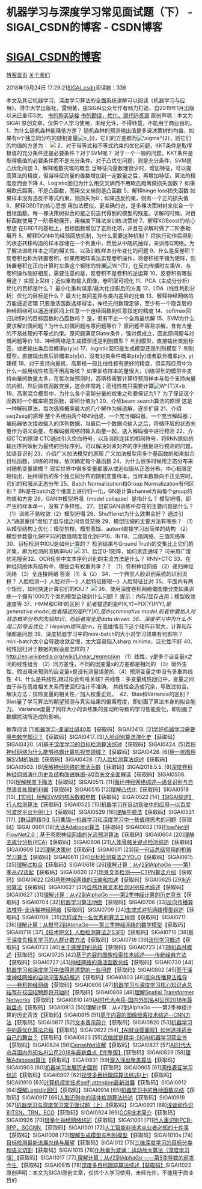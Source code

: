 
# 机器学习与深度学习常见面试题（下） - SIGAI_CSDN的博客 - CSDN博客
# [SIGAI_CSDN的博客](https://blog.csdn.net/sigai_csdn)


[博客首页](https://blog.csdn.net/SIGAI_CSDN)
[关于我们](https://me.csdn.net/SIGAI_CSDN)

2018年10月24日 17:29:21[SIGAI_csdn](https://me.csdn.net/SIGAI_CSDN)阅读数：336


本文及其它机器学习、深度学习算法的全面系统讲解可以阅读《机器学习与应用》，清华大学出版社，雷明著，由SIGAI公众号作者倾力打造，自2019年1月出版以来已重印3次。
[书的购买链接](https://link.zhihu.com/?target=https%3A//item.jd.com/12504554.html)
[书的勘误，优化，源代码资源](https://link.zhihu.com/?target=http%3A//www.tensorinfinity.com/paper_78.html)
原创声明：本文为SIGAI 原创文章，仅供个人学习使用，未经允许，不得转载，不能用于商业目的。
1、为什么随机森林能降低方差？
随机森林的预测输出值是多课决策树的均值，如果有n个独立同分布的随机变量![x_{i}](https://www.zhihu.com/equation?tex=x_%7Bi%7D)，它们的方差都为![\sigma^{2}](https://www.zhihu.com/equation?tex=%5Csigma%5E%7B2%7D)，则它们的均值的方差为：
![](https://img-blog.csdn.net/20181024172739687?watermark/2/text/aHR0cHM6Ly9ibG9nLmNzZG4ubmV0L1NJR0FJX0NTRE4=/font/5a6L5L2T/fontsize/400/fill/I0JBQkFCMA==/dissolve/70)
2、对于带等式和不等式约束的优化问题，KKT条件是取得极值的充分条件还是必要条件？对于SVM呢？
对于一个一般的问题，KKT条件是取得极值的必要条件而不是充分条件。对于凸优化问题，则是充分条件，SVM是凸优化问题
3、解释维数灾难的概念
当特征向量数理很少时，增加特征，可以提高算法的精度，但当特征向量的维数增加到一定数量之后，再增加特征，算法的精度反而会下降
4、Logistic回归为什么用交叉熵而不用欧氏距离做损失函数？
如果用欧氏距离，不是凸函数，而用交叉熵则是凸函数
5、解释hinge loss损失函数
如果样本没有违反不等式约束，则损失为0；如果违反约束，则有一个正的损失值
6、解释GBDT的核心思想
用加法模拟，更准确的说，是多棵决策树树来拟合一个目标函数。每一棵决策树拟合的是之前迭代得到的模型的残差。求解的时候，对目标函数使用了一阶泰勒展开，用梯度下降法来训练决策树
7、解释XGBoost的核心思想
在GBDT的基础上，目标函数增加了正则化项，并且在求解时做了二阶泰勒展开
8、解释DQN中的经验回放机制，为什么需要这种机制？
将执行动作后得到的状态转移构造的样本存储在一个列表中，然后从中随机抽样，来训练Q网络。为了解决训练样本之间的相关性，以及训练样本分布变化的问题
9、什么是反卷积？
反卷积也称为转置卷积，如果用矩阵乘法实现卷积操作，将卷积核平铺为矩阵，则转置卷积在正向计算时左乘这个矩阵的转置![W^{T}](https://www.zhihu.com/equation?tex=W%5E%7BT%7D)，在反向传播时左乘W，与卷积操作刚好相反，需要注意的是，反卷积不是卷积的逆运算
10、反卷积有哪些用途？
实现上采样；近似重构输入图像，卷积层可视化
11、PCA（主成分分析）优化的目标是什么？
最小化重构误差/最大化投影后的方差
12、LDA（线性判别分析）优化的目标是什么？
最大化类间差异与类内差异的比值
13、解释神经网络的万能逼近定理
只要激活函数选择得当，神经元的数理足够，至少有一个隐含层的神经网络可以逼近闭区间上任意一个连续函数到任意指定的精度
14、softmax回归训练时的目标函数时凸函数吗？
是，但有不止一个全局最优解
15、SVM为什么要求解对偶问题？为什么对偶问题与原问题等价？
原问题不容易求解，含有大量的不易处理的不等式约束。原问题满足Slater条件，强对偶成立，因此原问题与对偶问题等价
16、神经网络是生成模型还是判别模型？
判别模型，直接输出类别标签，或者输出类后验概率p(y|x)
17、logistic回归是生成模型还是判别模型？
判别模型，直接输出类后验概率p(y|x)，没有对类条件概率p(x|y)或者联合概率p(x, y)建模
18、对于支持向量机，高斯核一般比线性核有更好的精度，但实际应用中为什么一般用线性核而不用高斯核？
如果训练样本的量很大，训练得到的模型中支持向量的数量太多，在每次做预测时，高斯核需要计算待预测样本与每个支持向量的内积，然后做核函数变换，这会非常耗；而线性核只需要计算![W^{T}X+b](https://www.zhihu.com/equation?tex=W%5E%7BT%7DX%2Bb)
19、高斯混合模型中，为什么各个高斯分量的权重之和要保证为1？
为了保证这个函数时一个概率密度函数，即积分值为1
20、介绍beam search算法的原理
这是一种解码算法，每次选择概率最大的几个解作为候选解，逐步扩展
21、介绍seq2seq的原理
整个系统由两个RNN组成，一个充当编码器，一个充当解码器；编码器依次接收输入的序列数据，当最后一个数据点输入之后，将循环层的状态向量作为语义向量，与解码器网络的输入向量一起，送入解码器中进行预测
22、介绍CTC的原理
CTC通过引入空白符号，以及消除连续的相同符号，将RNN原始的输出序列映射为最终的目标序列。可以解决对未对齐的序列数据进行预测的问题，如语音识别
23、介绍广义加法模型的原理
广义加法模型用多个基函数的和来拟合目标函数，训练的时候，依次确定每个基函数
24、为什么很多时候用正态分布来对随机变量建模？
现实世界中很多变量都服从或近似服从正态分布。中心极限定理指出，抽样得到的多个独立同分布的随机变量样本，当样本数趋向于正无穷时，它们的和服从正态分布
25、Batch Normalization和Group Normalization有何区别？
BN是在batch这个维度上进行归一化，GN是计算channel方向每个group的均值和方差
26、GAN中模型坍塌（model collapse）是指什么？
模型坍塌，即产生的样本单一，没有了多样性。
27、目前GAN训练中存在的主要问题是什么？
（1）训练不易收敛（2）模型坍塌
28、Shufflenet为什么效果会好？
通过引入“通道重排”增加了组与组之间信息交换
29、模型压缩的主要方法有哪些？
（1）从模型结构上优化：模型剪枝、模型蒸馏、automl直接学习出简单的结构
（2）模型参数量化将FP32的数值精度量化到FP16、INT8、二值网络、三值网络等
​
30、目标检测中IOU是如何计算的？
检测结果与Ground Truth的交集比上它们的并集，即为检测的准确率IoU
![](https://img-blog.csdn.net/20181024172821785?watermark/2/text/aHR0cHM6Ly9ibG9nLmNzZG4ubmV0L1NJR0FJX0NTRE4=/font/5a6L5L2T/fontsize/400/fill/I0JBQkFCMA==/dissolve/70)
31、给定0-1矩阵，如何求连通域？
可采用广度优先搜索
​32、OCR任务中文本序列识别的主流方法是什么？
RNN+CTC
33、在神经网络体系结构中，哪些会有权重共享？？
（1）卷积神经网络
（2）递归神经网络
（3）全连接网络
答案（1）&（2）
34、一个典型人脸识别系统的识别流程？
人脸检测--》人脸对齐--》人脸特征提取--》人脸特征比对
35、平面内有两个矩形，如何快速计算它们的IOU？
![](https://img-blog.csdn.net/20181024172844570?watermark/2/text/aHR0cHM6Ly9ibG9nLmNzZG4ubmV0L1NJR0FJX0NTRE4=/font/5a6L5L2T/fontsize/400/fill/I0JBQkFCMA==/dissolve/70)
36、使用深度卷积网络做图像分类如果训练一个拥有1000万个类的模型会碰到什么问题？
提示：内存/显存占用；模型收敛速度等
37、HMM和CRF的区别？
前者描述的是P(X,Y)=P(X|Y)*P(Y),是generative model;后者描述的是P(Y|X),是discriminative model.前者你要加入对状态概率分布的先验知识，而后者完全是data driven.
38、深度学习中为什么不用二阶导去优化？
Hessian矩阵是n*n，在高维情况下这个矩阵非常大，计算和存储都是问题
39、深度机器学习中的mini-batch的大小对学习效果有何影响？
mini-batch太小会导致收敛变慢，太大容易陷入sharp minima，泛化性不好
​
40、线性回归对于数据的假设是怎样的？
http://en.wikipedia.org/wiki/Linear_regression
（1）线性，y是多个自变量x之间的线性组合
（2）同方差性，不同的因变量x的方差都是相同的
（3）弱外生性，假设用来预测的自变量x是没有测量误差的
（4）预测变量之中没有多重共线性
​
41、什么是共线性,跟过拟合有啥关联?
共线性：多变量线性回归中，变量之间由于存在高度相关关系而使回归估计不准确。
共线性会造成冗余，导致过拟合。
解决方法：排除变量的相关性／加入权重正则。
​
42、Bias和Variance的区别？
Bias量了学习算法的期望预测与真实结果的偏离程度，即刻画了算法本身的拟合能力。
Variance度量了同样大小的训练集的变动所导致的学习性能变化，即刻画了数据扰动所造成的影响。

推荐阅读
[1][机器学习-波澜壮阔40年](https://link.zhihu.com/?target=https%3A//mp.weixin.qq.com/s%3F__biz%3DMzU4MjQ3MDkwNA%3D%3D%26mid%3D2247483705%26idx%3D1%26sn%3Dc6e7c4a2e14a2469308b41eb60f155ac%26chksm%3Dfdb69caecac115b8712653600e526e99a3f6976fdaa2f6b6a09388fa6f9677ccb57b40c40ae3%26token%3D1065243837%26lang%3Dzh_CN%23rd)【获取码】SIGAI0413.
[2][学好机器学习需要哪些数学知识？](https://link.zhihu.com/?target=https%3A//mp.weixin.qq.com/s%3F__biz%3DMzU4MjQ3MDkwNA%3D%3D%26mid%3D2247483713%26idx%3D1%26sn%3D1e7c81381d16806ac73e15691fe17aec%26chksm%3Dfdb69cd6cac115c05f1f90b0407e3f8ae9be8719e454f908074ac0d079885b5c134e2d60fd64%26token%3D1065243837%26lang%3Dzh_CN%23rd)【获取码】SIGAI0417.
[3][人脸识别算法演化史](https://link.zhihu.com/?target=https%3A//mp.weixin.qq.com/s%3F__biz%3DMzU4MjQ3MDkwNA%3D%3D%26mid%3D2247483726%26idx%3D1%26sn%3D9fef4cc1766ea4258749f8d40cc71a6e%26chksm%3Dfdb69cd9cac115cf4eba16081780c3b64c75e1e55a40bf2782783d5c28f00c6f143426e6f0aa%26token%3D1065243837%26lang%3Dzh_CN%23rd)【获取码】SIGAI0420.
[4][基于深度学习的目标检测算法综述](https://link.zhihu.com/?target=https%3A//mp.weixin.qq.com/s%3F__biz%3DMzU4MjQ3MDkwNA%3D%3D%26mid%3D2247483731%26idx%3D1%26sn%3D237c52bc9ddfe65779b73ef8b5507f3c%26chksm%3Dfdb69cc4cac115d2ca505e0deb975960a792a0106a5314ffe3052f8e02a75c9fef458fd3aca2%26token%3D1065243837%26lang%3Dzh_CN%23rd)【获取码】SIGAI0424.
[5][卷积神经网络为什么能够称霸计算机视觉领域？](https://link.zhihu.com/?target=https%3A//mp.weixin.qq.com/s%3F__biz%3DMzU4MjQ3MDkwNA%3D%3D%26mid%3D2247483816%26idx%3D1%26sn%3Dfc52765b012771d4736c9be4109f910e%26chksm%3Dfdb69c3fcac115290020c3dd0d677d987086a031c1bde3429339bb3b5bbc0aa154e76325c225%26token%3D1065243837%26lang%3Dzh_CN%23rd)【获取码】SIGAI0426.
[6][用一张图理解SVM的脉络](https://link.zhihu.com/?target=https%3A//mp.weixin.qq.com/s%3F__biz%3DMzU4MjQ3MDkwNA%3D%3D%26mid%3D2247483937%26idx%3D1%26sn%3D84a5acf12e96727b13fd7d456c414c12%26chksm%3Dfdb69fb6cac116a02dc68d948958ee731a4ae2b6c3d81196822b665224d9dab21d0f2fccb329%26token%3D1065243837%26lang%3Dzh_CN%23rd)【获取码】SIGAI0428.
[7][人脸检测算法综述](https://link.zhihu.com/?target=https%3A//mp.weixin.qq.com/s%3F__biz%3DMzU4MjQ3MDkwNA%3D%3D%26mid%3D2247483950%26idx%3D1%26sn%3Da3a5b7907b2552c233f654a529931776%26chksm%3Dfdb69fb9cac116af5dd237cf987e56d12b0d2e54c5c565aab752f3e366c0c45bfefa76f5ed16%26token%3D1065243837%26lang%3Dzh_CN%23rd)【获取码】SIGAI0503.
[8][理解神经网络的激活函数](https://link.zhihu.com/?target=https%3A//mp.weixin.qq.com/s%3F__biz%3DMzU4MjQ3MDkwNA%3D%3D%26mid%3D2247483977%26idx%3D1%26sn%3D401b211bf72bc70f733d6ac90f7352cc%26chksm%3Dfdb69fdecac116c81aad9e5adae42142d67f50258106f501af07dc651d2c1473c52fad8678c3%26token%3D1065243837%26lang%3Dzh_CN%23rd)【获取码】SIGAI2018.5.5.
[9][深度卷积神经网络演化历史及结构改进脉络-40页长文全面解读](https://link.zhihu.com/?target=https%3A//mp.weixin.qq.com/s%3F__biz%3DMzU4MjQ3MDkwNA%3D%3D%26mid%3D2247484037%26idx%3D1%26sn%3D13ad0d521b6a3578ff031e14950b41f4%26chksm%3Dfdb69f12cac11604a42ccb37913c56001a11c65a8d1125c4a9aeba1aed570a751cb400d276b6%26token%3D1065243837%26lang%3Dzh_CN%23rd)【获取码】SIGAI0508.
[10][理解梯度下降法](https://link.zhihu.com/?target=https%3A//mp.weixin.qq.com/s%3F__biz%3DMzU4MjQ3MDkwNA%3D%3D%26mid%3D2247484111%26idx%3D1%26sn%3D4ed4480e849298a0aff828611e18f1a8%26chksm%3Dfdb69f58cac1164e844726bd429862eb7b38d22509eb4d1826eb851036460cb7ca5a8de7b9bb%26token%3D1065243837%26lang%3Dzh_CN%23rd)【获取码】SIGAI0511.
[11][循环神经网络综述—语音识别与自然语言处理的利器](https://link.zhihu.com/?target=https%3A//mp.weixin.qq.com/s%3F__biz%3DMzU4MjQ3MDkwNA%3D%3D%26mid%3D2247484310%26idx%3D1%26sn%3D0fc55a2784a894100a1ae64d7dbfa23d%26chksm%3Dfdb69e01cac1171758cb021fc8779952e55de41032a66ee5417bd3e826bf703247e243654bd0%26token%3D1065243837%26lang%3Dzh_CN%23rd)【获取码】SIGAI0515
[12][理解凸优化](https://link.zhihu.com/?target=https%3A//mp.weixin.qq.com/s%3F__biz%3DMzU4MjQ3MDkwNA%3D%3D%26mid%3D2247484439%26idx%3D1%26sn%3D4fa8c71ae9cb777d6e97ebd0dd8672e7%26chksm%3Dfdb69980cac110960e08c63061e0719a8dc7945606eeef460404dc2eb21b4f5bdb434fb56f92%26token%3D1065243837%26lang%3Dzh_CN%23rd)【获取码】SIGAI0518
[13][【实验】理解SVM的核函数和参数](https://link.zhihu.com/?target=https%3A//mp.weixin.qq.com/s%3F__biz%3DMzU4MjQ3MDkwNA%3D%3D%26mid%3D2247484495%26idx%3D1%26sn%3D4f3a6ce21cdd1a048e402ed05c9ead91%26chksm%3Dfdb699d8cac110ce53f4fc5e417e107f839059cb76d3cbf640c6f56620f90f8fb4e7f6ee02f9%26token%3D1065243837%26lang%3Dzh_CN%23rd)【获取码】SIGAI0522
[14][【SIGAI综述】行人检测算法](https://link.zhihu.com/?target=https%3A//mp.weixin.qq.com/s%3F__biz%3DMzU4MjQ3MDkwNA%3D%3D%26mid%3D2247484523%26idx%3D1%26sn%3Dddaa70c4b92f6005d9bbd6b3a3fe4571%26chksm%3Dfdb699fccac110ea14e6adeb873a00d6ee86dd4145ddf8e90c9b878b908ac7b7655cfa51dab6%26token%3D1065243837%26lang%3Dzh_CN%23rd)【获取码】SIGAI0525
[15][机器学习在自动驾驶中的应用—以百度阿波罗平台为例(上)](https://link.zhihu.com/?target=https%3A//mp.weixin.qq.com/s%3F__biz%3DMzU4MjQ3MDkwNA%3D%3D%26mid%3D2247484540%26idx%3D1%26sn%3D733332042c31e1e18ad800f7f527893b%26chksm%3Dfdb699ebcac110fd6607c1c99bc7ebed1594a8d00bc454b63d7f518191bd72274f7e61ca5187%26token%3D1065243837%26lang%3Dzh_CN%23rd)【获取码】SIGAI0529
[16][理解牛顿法](https://link.zhihu.com/?target=https%3A//mp.weixin.qq.com/s%3F__biz%3DMzU4MjQ3MDkwNA%3D%3D%26mid%3D2247484651%26idx%3D1%26sn%3Da0e4ca5edb868fe3eae9101b71dd7103%26chksm%3Dfdb6997ccac1106a61f51fe9f8fd532045cc5d13f6c75c2cbbf1a7c94c58bcdf5f2a6661facd%26token%3D1065243837%26lang%3Dzh_CN%23rd)【获取码】SIGAI0531
[17][【群话题精华】5月集锦—机器学习和深度学习中一些值得思考的问题](https://link.zhihu.com/?target=https%3A//mp.weixin.qq.com/s%3F__biz%3DMzU4MjQ3MDkwNA%3D%3D%26mid%3D2247484658%26idx%3D1%26sn%3Df5c9f92c272c75883bf8e6f532559f11%26chksm%3Dfdb69965cac11073f49048caef5d7b9129614090a363d9ef7f3d1b9bc59948d2217d2bca7b7b%26token%3D1065243837%26lang%3Dzh_CN%23rd)【获取码】SIGAI 0601
[18][大话Adaboost算法](https://link.zhihu.com/?target=https%3A//mp.weixin.qq.com/s%3F__biz%3DMzU4MjQ3MDkwNA%3D%3D%26mid%3D2247484692%26idx%3D1%26sn%3D9b389aa65208c778dddf17c601afbee1%26chksm%3Dfdb69883cac1119593934734e94c3b71aa68de67bda8a946c1f9f9e1209c3b6f0bf18fed99b8%26token%3D1065243837%26lang%3Dzh_CN%23rd)【获取码】SIGAI0602
[19][FlowNet到FlowNet2.0：基于卷积神经网络的光流预测算法](https://link.zhihu.com/?target=https%3A//mp.weixin.qq.com/s%3F__biz%3DMzU4MjQ3MDkwNA%3D%3D%26mid%3D2247484711%26idx%3D1%26sn%3Dbb7644e101b5924f54d6800b952dc3aa%26chksm%3Dfdb698b0cac111a6605f5b9b6f0478bf21a8527cfad2342dbaaf624b4e9dcc43c0d85ae06deb%26token%3D1065243837%26lang%3Dzh_CN%23rd)【获取码】SIGAI0604
[20][理解主成分分析(PCA)](https://link.zhihu.com/?target=https%3A//mp.weixin.qq.com/s%3F__biz%3DMzU4MjQ3MDkwNA%3D%3D%26mid%3D2247484754%26idx%3D1%26sn%3Db2c0d6798f44e13956bb42373e51d18c%26chksm%3Dfdb698c5cac111d3e3dca24c50aafbfb61e5b05c5df5b603067bb7edec8db049370b73046b24%26token%3D1065243837%26lang%3Dzh_CN%23rd)【获取码】SIGAI0606
[21][人体骨骼关键点检测综述](https://link.zhihu.com/?target=https%3A//mp.weixin.qq.com/s%3F__biz%3DMzU4MjQ3MDkwNA%3D%3D%26mid%3D2247484784%26idx%3D1%26sn%3Dceafb54203f4e930ae457ad392b9f89c%26chksm%3Dfdb698e7cac111f13d8229d7dcc00b4a7305d66de3da1bd41e7ecc1d29bfa7be520d205c53e9%26token%3D1065243837%26lang%3Dzh_CN%23rd)【获取码】SIGAI0608
[22][理解决策树](https://link.zhihu.com/?target=https%3A//mp.weixin.qq.com/s%3F__biz%3DMzU4MjQ3MDkwNA%3D%3D%26mid%3D2247484827%26idx%3D1%26sn%3D043d7d0159baaddfbf92ed78ee5b1124%26chksm%3Dfdb6980ccac1111a9faeae7f517fee46a1dfab19612f76ccfe5417487b3f090ab8fc702d18b8%26token%3D1065243837%26lang%3Dzh_CN%23rd)【获取码】SIGAI0611
[23][用一句话总结常用的机器学习算法](https://link.zhihu.com/?target=https%3A//mp.weixin.qq.com/s%3F__biz%3DMzU4MjQ3MDkwNA%3D%3D%26mid%3D2247484859%26idx%3D1%26sn%3D2c4db22fb538953a62a90983e3e1f99d%26chksm%3Dfdb6982ccac1113a82e92be325bb07a947d54090274654375f3b50e11e1abd809fb7358bde16%26token%3D1065243837%26lang%3Dzh_CN%23rd)【获取码】SIGAI0611
[24][目标检测算法之YOLO](https://link.zhihu.com/?target=https%3A//mp.weixin.qq.com/s%3F__biz%3DMzU4MjQ3MDkwNA%3D%3D%26mid%3D2247484909%26idx%3D1%26sn%3Dc02ee17e5175230ed39ad63e73249f5c%26chksm%3Dfdb6987acac1116c0108ec28424baf4ea16ca11d2b13f20d4a825d7b2b82fb8765720ebd1063%26token%3D1065243837%26lang%3Dzh_CN%23rd)【获取码】SIGAI0615
[25][理解过拟合](https://link.zhihu.com/?target=https%3A//mp.weixin.qq.com/s%3F__biz%3DMzU4MjQ3MDkwNA%3D%3D%26mid%3D2247484954%26idx%3D1%26sn%3Dc28b7f07c22466e91b1ef90e9dbe3ad1%26chksm%3Dfdb69b8dcac1129bc6e78fca1d550e2b18238ad1c240c73b280d4e529f9f93c4626b3ac45ea2%26token%3D1065243837%26lang%3Dzh_CN%23rd)【获取码】SIGAI0618
[26][理解计算：从√2到AlphaGo ——第1季从√2谈起](https://link.zhihu.com/?target=https%3A//mp.weixin.qq.com/s%3F__biz%3DMzU4MjQ3MDkwNA%3D%3D%26mid%3D2247484981%26idx%3D1%26sn%3Dd3003468b9853851923844812993e060%26chksm%3Dfdb69ba2cac112b4dac620d52100ebd033eb679f29340726a67297c4d6980b16c7cc91122028%26token%3D1065243837%26lang%3Dzh_CN%23rd)【获取码】SIGAI0620
[27][场景文本检测——CTPN算法介绍](https://link.zhihu.com/?target=https%3A//mp.weixin.qq.com/s%3F__biz%3DMzU4MjQ3MDkwNA%3D%3D%26mid%3D2247485005%26idx%3D1%26sn%3D0d4fb43b8db2a8046c64a9cfcbf3f478%26chksm%3Dfdb69bdacac112cce05c8b735b4f8b1ccf2348bea55a30af2055fc328958bb8f1ffd0f819bd2%26token%3D1065243837%26lang%3Dzh_CN%23rd)【获取码】SIGAI0622
[28][卷积神经网络的压缩和加速](https://link.zhihu.com/?target=https%3A//mp.weixin.qq.com/s%3F__biz%3DMzU4MjQ3MDkwNA%3D%3D%26mid%3D2247485042%26idx%3D1%26sn%3Dcdcf8d4b07acf64c7a6f5f7c1a731a12%26chksm%3Dfdb69be5cac112f377766984afb87313c1e1c58d94c80005f0f6f6af61ee5a4bd1bf6c6157b6%26token%3D1065243837%26lang%3Dzh_CN%23rd)【获取码】SIGAI0625
[29][k近邻算法](https://link.zhihu.com/?target=https%3A//mp.weixin.qq.com/s%3F__biz%3DMzU4MjQ3MDkwNA%3D%3D%26mid%3D2247485074%26idx%3D1%26sn%3D0ebf1bf8f49e9c46075fe3803d04c95d%26chksm%3Dfdb69b05cac112132d280c70af3923ca4c3cccfa5fcd8628b79d4b246b3b2decbc80a180abb3%26token%3D1065243837%26lang%3Dzh_CN%23rd)【获取码】SIGAI0627
[30][自然场景文本检测识别技术综述](https://link.zhihu.com/?target=https%3A//mp.weixin.qq.com/s%3F__biz%3DMzU4MjQ3MDkwNA%3D%3D%26mid%3D2247485142%26idx%3D1%26sn%3Dc0e01da30eb5e750be453eabe4be2bf4%26chksm%3Dfdb69b41cac11257ae22c7dac395e9651dab628fc35dd6d3c02d9566a8c7f5f2b56353d58a64%26token%3D1065243837%26lang%3Dzh_CN%23rd)【获取码】SIGAI0627
[31][理解计算：从√2到AlphaGo ——第2季神经计算的历史背景](https://link.zhihu.com/?target=https%3A//mp.weixin.qq.com/s%3F__biz%3DMzU4MjQ3MDkwNA%3D%3D%26mid%3D2247485155%26idx%3D1%26sn%3D990cc7400751c36e9fef0a261e6add2a%26chksm%3Dfdb69b74cac112628bdae14c6435120f6fece20dae9bf7b1ffc8b8b25e5496a24160feca0a72%26token%3D1065243837%26lang%3Dzh_CN%23rd)【获取码】SIGAI0704
[32][机器学习算法地图](https://link.zhihu.com/?target=https%3A//mp.weixin.qq.com/s%3F__biz%3DMzU4MjQ3MDkwNA%3D%3D%26mid%3D2247485306%26idx%3D1%26sn%3Dfc8cc8de313bdb61dcd39c1dedb240a4%26chksm%3Dfdb69aedcac113fb4b18c74248a313536ded50bade0e66b26f332ab247b148519da71ff2a3c0%26token%3D1065243837%26lang%3Dzh_CN%23rd)【获取码】SIGAI0706
[33][反向传播算法推导-全连接神经网络](https://link.zhihu.com/?target=https%3A//mp.weixin.qq.com/s%3F__biz%3DMzU4MjQ3MDkwNA%3D%3D%26mid%3D2247485446%26idx%3D1%26sn%3D57d7d866443810c20c4ea2c6ee8018cc%26chksm%3Dfdb69591cac11c8773638b396abe43c0161e4d339f0fa845e54326be3e8c4933a3b6a2713dae%26token%3D1065243837%26lang%3Dzh_CN%23rd)【获取码】SIGAI0709
[34][生成式对抗网络模型综述](https://link.zhihu.com/?target=https%3A//mp.weixin.qq.com/s%3F__biz%3DMzU4MjQ3MDkwNA%3D%3D%26mid%3D2247485551%26idx%3D1%26sn%3D213f48c4e55bee688cf0731097bb832c%26chksm%3Dfdb695f8cac11ceef3ef246c54d811dd64d8cc45fc75488c374c7aa95f72c1abfb55555ef0b7%26token%3D1065243837%26lang%3Dzh_CN%23rd)【获取码】SIGAI0709.
[35][怎样成为一名优秀的算法工程师](https://link.zhihu.com/?target=https%3A//mp.weixin.qq.com/s%3F__biz%3DMzU4MjQ3MDkwNA%3D%3D%26mid%3D2247485570%26idx%3D1%26sn%3D5e71437a6d3ddf6d05144fc99e7633cc%26chksm%3Dfdb69515cac11c030cf713ec85293b7ad3bbe0f20d43fc2729cc976ff628aabf636834ccd904%26token%3D1065243837%26lang%3Dzh_CN%23rd)【获取码】SIGAI0711.
[36][理解计算：从根号2到AlphaGo——第三季神经网络的数学模型](https://link.zhihu.com/?target=https%3A//mp.weixin.qq.com/s%3F__biz%3DMzU4MjQ3MDkwNA%3D%3D%26mid%3D2247485592%26idx%3D1%26sn%3D1c5236972402ea8cb168161bc41e8e7e%26chksm%3Dfdb6950fcac11c19ad047e7cb9ced96447a85b41e21b10789a86ae4a211e4fb2ca1f911a7fc5%26token%3D1065243837%26lang%3Dzh_CN%23rd)【获取码】SIGAI0716
[37][【技术短文】人脸检测算法之S3FD](https://link.zhihu.com/?target=https%3A//mp.weixin.qq.com/s%3F__biz%3DMzU4MjQ3MDkwNA%3D%3D%26mid%3D2247485609%26idx%3D1%26sn%3Dd9068aecfbf150b40103210de538fea9%26chksm%3Dfdb6953ecac11c28361435306a7a09632ea79000abf1bf626e50afb3cda48eb3e47b96c6e7cd%26token%3D1065243837%26lang%3Dzh_CN%23rd)【获取码】SIGAI0716
[38][基于深度负相关学习的人群计数方法](https://link.zhihu.com/?target=https%3A//mp.weixin.qq.com/s%3F__biz%3DMzU4MjQ3MDkwNA%3D%3D%26mid%3D2247485617%26idx%3D1%26sn%3D7955bfefc8e4b28221ae5247812f8235%26chksm%3Dfdb69526cac11c30e1051edc4378d7dfdedf46925236dbe33e7912b4bea882e515f074eee4c9%26token%3D1065243837%26lang%3Dzh_CN%23rd)【获取码】SIGAI0718
[39][流形学习概述](https://link.zhihu.com/?target=https%3A//mp.weixin.qq.com/s%3F__biz%3DMzU4MjQ3MDkwNA%3D%3D%26mid%3D2247485668%26idx%3D1%26sn%3Df70547fc671d164e28fddcea6473524d%26chksm%3Dfdb69573cac11c65ee9fc98ac8fad093282a3d244748e7c88541c133ac55a32cb07472dc80e0%26token%3D1065243837%26lang%3Dzh_CN%23rd)【获取码】SIGAI0723
[40][关于感受野的总结](https://link.zhihu.com/?target=https%3A//mp.weixin.qq.com/s%3F__biz%3DMzU4MjQ3MDkwNA%3D%3D%26mid%3D2247485700%26idx%3D1%26sn%3Dc0425495fe0ae9cb2120dbcb246f49b1%26chksm%3Dfdb69493cac11d8542f7a8e662a7ecdeece4fd2270c71504023e8b58128575d1e4fdadf60cf5%26token%3D1065243837%26lang%3Dzh_CN%23rd)【获取码】SIGAI0723
[41][随机森林概述](https://link.zhihu.com/?target=https%3A//mp.weixin.qq.com/s%3F__biz%3DMzU4MjQ3MDkwNA%3D%3D%26mid%3D2247485718%26idx%3D1%26sn%3Dc05c217af81173ae2c1301cbda5f7131%26chksm%3Dfdb69481cac11d975d86ff2e280371963d04b5709dfa0a9e874d637b7cf3844cad12be584094%26token%3D1065243837%26lang%3Dzh_CN%23rd)【获取码】SIGAI0725
[42][基于内容的图像检索技术综述——传统经典方法](https://link.zhihu.com/?target=https%3A//mp.weixin.qq.com/s%3F__biz%3DMzU4MjQ3MDkwNA%3D%3D%26mid%3D2247485741%26idx%3D1%26sn%3Df8217e523d54842daaa4be38fa1792eb%26chksm%3Dfdb694bacac11dacfd8d7e4882166e2774c4685c043379ce0d2044e99c3b3c8b0140480bbf8e%26token%3D1065243837%26lang%3Dzh_CN%23rd)【获取码】SIGAI0727
[43][神经网络的激活函数总结](https://link.zhihu.com/?target=https%3A//mp.weixin.qq.com/s%3F__biz%3DMzU4MjQ3MDkwNA%3D%3D%26mid%3D2247485762%26idx%3D1%26sn%3De1e9fc75b92999177d3c61c655b0e06e%26chksm%3Dfdb694d5cac11dc37dac1a7ce32150836d66f0012f35a7e04e3dceaf626b8453dc39ee80172b%26token%3D1065243837%26lang%3Dzh_CN%23rd)【获取码】SIGAI0730
[44][机器学习和深度学习中值得弄清楚的一些问题](https://link.zhihu.com/?target=https%3A//mp.weixin.qq.com/s%3F__biz%3DMzU4MjQ3MDkwNA%3D%3D%26mid%3D2247485811%26idx%3D1%26sn%3Da87082f0e47b01bb8c22443ba5b1139c%26chksm%3Dfdb694e4cac11df20ea1deb8b55cf297ad44e48a4c7ca45cfce387284143403fcd342ac98ec0%26token%3D1065243837%26lang%3Dzh_CN%23rd)【获取码】SIGAI0802
[45][基于深度神经网络的自动问答系统概述](https://link.zhihu.com/?target=https%3A//mp.weixin.qq.com/s%3F__biz%3DMzU4MjQ3MDkwNA%3D%3D%26mid%3D2247485842%26idx%3D1%26sn%3Dd7485054d6e93225b6ac0c77f8706cf7%26chksm%3Dfdb69405cac11d1355b84f692c2cbe49a3852a10e074b6941c95618598caea6ed64103c4ee4c%26token%3D1065243837%26lang%3Dzh_CN%23rd)【获取码】SIGAI0803
[46][反向传播算法推导——卷积神经网络](https://link.zhihu.com/?target=https%3A//mp.weixin.qq.com/s%3F__biz%3DMzU4MjQ3MDkwNA%3D%3D%26mid%3D2247485971%26idx%3D1%26sn%3D632e3c135ead5f0ac730eee5b6a05647%26chksm%3Dfdb69784cac11e9258f67312fa2798e9c8210b8f77741a3d7bab4c1ccfa1c1f66632183f4f26%26token%3D1469111007%26lang%3Dzh_CN%23rd)【获取码】SIGAI0806
[47][机器学习与深度学习核心知识点总结写在校园招聘即将开始时](https://link.zhihu.com/?target=https%3A//mp.weixin.qq.com/s%3F__biz%3DMzU4MjQ3MDkwNA%3D%3D%26mid%3D2247486105%26idx%3D1%26sn%3Dd0b33e7e23b0e2fc442bd6b3e2a9d952%26chksm%3Dfdb6970ecac11e18085ea36f3b654028b2d4ba33a0cdc89c4ea25ac81570969f95f84c6939ac%26token%3D1065243837%26lang%3Dzh_CN%23rd)【获取码】SIGAI0808
[48][理解Spatial Transformer Networks](https://link.zhihu.com/?target=https%3A//mp.weixin.qq.com/s%3F__biz%3DMzU4MjQ3MDkwNA%3D%3D%26mid%3D2247486133%26idx%3D1%26sn%3D31c64e83511ad89929609dbbb0286890%26chksm%3Dfdb69722cac11e34da58fc2c907e277b1c3153a483ce44e9aaf2c3ed468386d315a9b606be40%26token%3D283993194%26lang%3Dzh_CN%23rd)【获取码】SIGAI0810
[49][AI时代大点兵-国内外知名AI公司2018年最新盘点](https://link.zhihu.com/?target=https%3A//mp.weixin.qq.com/s%3F__biz%3DMzU4MjQ3MDkwNA%3D%3D%26mid%3D2247486140%26idx%3D1%26sn%3D6157951b026199422becca8863f18a17%26chksm%3Dfdb6972bcac11e3d7427847df818bd6cc7893a261daa0babe0b11bd01a403dc4f36e2b45650e%26token%3D283993194%26lang%3Dzh_CN%23rd)【获取码】SIGAI0813
[50]理解计算：从√2到AlphaGo ——第2季神经计算的历史背景【获取码】SIGAI0815
[51][基于内容的图像检索技术综述--CNN方法](https://link.zhihu.com/?target=https%3A//mp.weixin.qq.com/s%3F__biz%3DMzU4MjQ3MDkwNA%3D%3D%26mid%3D2247486268%26idx%3D1%26sn%3Ddff53feb3d78ea7698f70bede08b3b19%26chksm%3Dfdb696abcac11fbdcde5f4acc72d34c14119a21234b9e6cd0c1886b85c330e7f77d6e3da9122%26token%3D283993194%26lang%3Dzh_CN%23rd)【获取码】SIGAI0817
[52][文本表示简介](https://link.zhihu.com/?target=https%3A//mp.weixin.qq.com/s%3F__biz%3DMzU4MjQ3MDkwNA%3D%3D%26mid%3D2247486289%26idx%3D1%26sn%3Da312c951c943ad104c722e6c681823b6%26chksm%3Dfdb696c6cac11fd01224a68b9d67fcf0043ff2de0ec67f7bfd98bacf691c8eaf221cbca9b4d6%26token%3D1485183944%26lang%3Dzh_CN%23rd)【获取码】SIGAI0820
[53][机器学习中的最优化算法总结](https://link.zhihu.com/?target=https%3A//mp.weixin.qq.com/s%3F__biz%3DMzU4MjQ3MDkwNA%3D%3D%26mid%3D2247486354%26idx%3D2%26sn%3D1afd5f272536b6771b5e1e224e8414ec%26chksm%3Dfdb69605cac11f13f2a16c8748e333045e99497dc03ca9f4741723204e7d8348e969375379ae%26token%3D1580317399%26lang%3Dzh_CN%23rd)【获取码】SIGAI0822
[54][【AI就业面面观】如何选择适合自己的舞台？](https://link.zhihu.com/?target=https%3A//mp.weixin.qq.com/s%3F__biz%3DMzU4MjQ3MDkwNA%3D%3D%26mid%3D2247486371%26idx%3D1%26sn%3D955286243fe23ff58d5a090c166d83f6%26chksm%3Dfdb69634cac11f2251793b40432b5429828f5e72411e2ae48c1ae282117f2d1b4067c14fc889%26token%3D1383761413%26lang%3Dzh_CN%23rd)【获取码】SIGAI0823
[55][浓缩就是精华-SIGAI机器学习蓝宝书](https://link.zhihu.com/?target=https%3A//mp.weixin.qq.com/s%3F__biz%3DMzU4MjQ3MDkwNA%3D%3D%26mid%3D2247486392%26idx%3D1%26sn%3D81cc65e42418bf846167ab80ae1dd4f4%26chksm%3Dfdb6962fcac11f39d3c62bc06e8a0708a24a024e53aef38e1bd716dcd1433fa89a0c0fe422df%26token%3D867271861%26lang%3Dzh_CN%23rd)【获取码】SIGAI0824
[56][DenseNet详解](https://link.zhihu.com/?target=https%3A//mp.weixin.qq.com/s%3F__biz%3DMzU4MjQ3MDkwNA%3D%3D%26mid%3D2247486433%26idx%3D2%26sn%3D9858164d290b60c03081ee0b04d57a76%26chksm%3Dfdb69676cac11f60f48b9bce3017e2776767f3f9c2cc980e03c07dabc076a9ce8da4b906760d%26token%3D1199765642%26lang%3Dzh_CN%23rd)【获取码】SIGAI0827
[57][AI时代大点兵国内外知名AI公司2018年最新盘点【完整版】](https://link.zhihu.com/?target=https%3A//mp.weixin.qq.com/s%3F__biz%3DMzU4MjQ3MDkwNA%3D%3D%26mid%3D2247486478%26idx%3D2%26sn%3Dc322cadb649d85f4a6a45b104fd3955b%26chksm%3Dfdb69199cac1188f1524564763b78e1b5651aec56c2a4ef5a15b1eab5fad47aa9b99024aa75c%26token%3D1389180520%26lang%3Dzh_CN%23rd)【获取码】SIGAI0829
[58][理解Adaboost算法](https://mp.weixin.qq.com/cgi-bin/appmsg?t=media/appmsg_edit&action=edit&type=10&appmsgid=100002827&isMul=1&token=558765803&lang=zh_CN)【获取码】SIGAI0831
[59][深入浅出聚类算法](https://mp.weixin.qq.com/s?__biz=MzU4MjQ3MDkwNA==&mid=2247486514&idx=1&sn=0eecb0fbb2fcfcb70aa0054a39ae7552&chksm=fdb691a5cac118b30e7e7df814fe44b4aa892df7817867391f64c981b4c646ccb2fdf9e8bbc5&token=1980490660&lang=zh_CN#rd)【获取码】SIGAI0903
[60][机器学习发展历史回顾](https://mp.weixin.qq.com/s?__biz=MzU4MjQ3MDkwNA==&mid=2247486528&idx=1&sn=6bfd99475bc9d4850a113464ad25b129&chksm=fdb691d7cac118c1d020418dae8d024833a6360b6733cf1bec8582221b188af7c42750dff72a&token=1980490660&lang=zh_CN#rd)【获取码】SIGAI0905
[61][网络表征学习综述](https://mp.weixin.qq.com/s?__biz=MzU4MjQ3MDkwNA==&mid=2247486560&idx=1&sn=ce723401f12859a497f78cc716fecc5c&chksm=fdb691f7cac118e10dfc6abc8fcc3c50ecfe80503bc1ecc4f0a62d3579acfc2b05440b9b5827&token=1508419138&lang=zh_CN#rd)【获取码】SIGAI0907
[62][视觉多目标跟踪算法综述(上)](https://mp.weixin.qq.com/s?__biz=MzU4MjQ3MDkwNA==&mid=2247486576&idx=1&sn=5f8e0e08ffcca70d42e370f548eefca2&chksm=fdb691e7cac118f1d6f0ec25582f0f845b48af27795a52d34352e02a58e74b822919a9026fbb&token=1508419138&lang=zh_CN#rd)【获取码】SIGAI0910
[63][计算机视觉技术self-attention最新进展](https://mp.weixin.qq.com/cgi-bin/appmsg?t=media/appmsg_edit&action=edit&type=10&appmsgid=100002942&isMul=1&token=2089597586&lang=zh_CN)【获取码】SIGAI0912
[64][理解Logistic回归](https://mp.weixin.qq.com/s?__biz=MzU4MjQ3MDkwNA==&mid=2247486643&idx=1&sn=bd1523c0c26d16a0fe59e0e5f89a09f4&chksm=fdb69124cac118324c852a5c2055e101d37b555b740a182e66ff3b005c9573027c503787fd92&token=577589374&lang=zh_CN#rd)【获取码】SIGAI0914
[65][机器学习中的目标函数总结](https://mp.weixin.qq.com/s?__biz=MzU4MjQ3MDkwNA==&mid=2247486696&idx=1&sn=69125413f53373598f86f5f437989e9d&chksm=fdb6917fcac11869c8963e9f70dd755743058363c1c49896e8a8f44f9eadacdc6d25b1186e3b&token=577589374&lang=zh_CN#rd)【获取码】SIGAI0917
[66][人脸识别中的活体检测算法综述](https://mp.weixin.qq.com/s?__biz=MzU4MjQ3MDkwNA==&mid=2247486721&idx=1&sn=f0e5b2b0165e391c0d5adc4ce253f2f6&chksm=fdb69096cac119807aa9d190c62e18815937bc9751c0fbb09a183f8c936f44e570299e3cac9b&token=936136024&lang=zh_CN#rd)【获取码】SIGAI0919
[67][机器学习与深度学习常见面试题（上）](https://mp.weixin.qq.com/s?__biz=MzU4MjQ3MDkwNA==&mid=2247486727&idx=1&sn=7ac1be7d04fb2a8f5f56ad2f5a83a7b4&chksm=fdb69090cac119867ba99a5725d97e4a822ae578219dd7f404c81a114aa3467c43cb5c9812fe&token=1122832922&lang=zh_CN#rd)【获取码】SIGAI0921
[68][浅谈动作识别TSN，TRN，ECO](https://mp.weixin.qq.com/s?__biz=MzU4MjQ3MDkwNA==&mid=2247486742&idx=1&sn=9bac663898037746f656f9034d73d409&chksm=fdb69081cac11997a8ade63261ecbcafd67238a5e9c9b0527fd4800c8d61c34b12d2d0c21f1e&token=1201469219&lang=zh_CN#rd)【获取码】SIGAI0924
[69][OCR技术简介](https://mp.weixin.qq.com/s?__biz=MzU4MjQ3MDkwNA==&mid=2247486769&idx=1&sn=93b0333992ce99000a4aa5f9e0a90513&chksm=fdb690a6cac119b0c0681c74570c8899088d4a383b98f7b7b1c98aa89e1b9196256728e446e8&token=1099043590&lang=zh_CN#rd)【获取码】SIGAI0926
[70][轻量化神经网络综述](https://mp.weixin.qq.com/s?__biz=MzU4MjQ3MDkwNA==&mid=2247486818&idx=1&sn=1ce10a7428b237c3abcf7dcc0940eb96&chksm=fdb690f5cac119e383a3e591a5a1b455db9a35143b4e57f21ed307ca374d6bdfa2a8ce89c52a&token=925608450&lang=zh_CN#rd)【获取码】SIGAI1001
[71][行人重识别PCB-RPP，SGGNN ](https://mp.weixin.qq.com/s?__biz=MzU4MjQ3MDkwNA==&mid=2247486844&idx=1&sn=d21fae96c259a5c46592213ba14e9a07&chksm=fdb690ebcac119fd2605d2d6935b0f3164f2c0851363d4c699146380004642ac8b236d055990&token=722701751&lang=zh_CN#rd)【获取码】SIGAI1001
[72][人工智能非技术从业者必知的十件事](https://mp.weixin.qq.com/s?__biz=MzU4MjQ3MDkwNA==&mid=2247486857&idx=1&sn=78c02ff215e4a81b1a99c35e2e9aaaec&chksm=fdb6901ecac11908af26b122ca75896123cd4b0669ee5435bd0dff740c98424da7e541c8c0cb&token=1135028537&lang=zh_CN#rd)【获取码】SIGAI1008
[73][理解生成模型与判别模型](https://mp.weixin.qq.com/s?__biz=MzU4MjQ3MDkwNA==&mid=2247486873&idx=1&sn=f7701e13b29cd8db3dc4de15bfadd0ff&chksm=fdb6900ecac1191855b5f43ebc3c12f3eff808b4fa7d4c48275ff8c8819a0e7f8567466c7d8c&token=1090948697&lang=zh_CN#rd)【获取码】SIGAI1010s
[74][目标检测最新进展总结与展望](https://mp.weixin.qq.com/s?__biz=MzU4MjQ3MDkwNA==&mid=2247486906&idx=1&sn=0affff4517b05038e5c033c0e9f91f73&chksm=fdb6902dcac1193bd4cd3f7d22bb391f3bf3c809f3b20ba1014017615dccca5db55b8c1398b1&token=1090948697&lang=zh_CN#rd)【获取码】SIGAI012
[75][三维深度学习的目标分类和语义切割](https://mp.weixin.qq.com/s?__biz=MzU4MjQ3MDkwNA==&mid=2247486928&idx=1&sn=651441142cf7853f3e91da52af8eefb3&chksm=fdb69047cac119519bc84e9a9e4201f303fdcb45888ff0e0a6bf41a45d001729751887398efd&token=1619893816&lang=zh_CN#rd)【获取码】SIGAI1015
[76][化秋毫为波澜：运动放大算法（深度学习版）](https://mp.weixin.qq.com/s?__biz=MzU4MjQ3MDkwNA==&mid=2247486976&idx=1&sn=870857a22af96cc981893da69ca53a27&chksm=fdb69397cac11a81baf736fde725990051ed9fb1b5eb7179dcfbb277d103194d9554ee097324&token=1619893816&lang=zh_CN#rd)【获取码】SIGAI1017
[77][ 理解计算：从√2到AlphaGo ——第5季导数的前世今生 ](https://mp.weixin.qq.com/s?__biz=MzU4MjQ3MDkwNA==&mid=2247487049&idx=1&sn=e7ddcb30c8a3cc336fb59023c30f2cf9&chksm=fdb693decac11ac84377730bae28a6375650c91c4f8f9181e97848ba492d124ae36adcdcf612&token=1342423940&lang=zh_CN#rd)【获取码】SIGAI0815
[78][深度多目标跟踪算法综述【获取码】](https://mp.weixin.qq.com/s?__biz=MzU4MjQ3MDkwNA==&mid=2247487083&idx=1&sn=0a6af858c5cb03e6d3d19cf56b1660a2&chksm=fdb693fccac11aea9aa299c26bf33bbf308035577bac6a9d18b44e33dec198e002cd84f8257c&token=592947671&lang=zh_CN#rd)SIGAI1022
原创声明：本文为SIGAI原创文章，仅供个人学习使用，未经允许，不能用于商业目的

